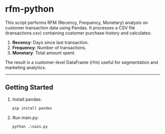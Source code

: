 # rfm-python

This script performs RFM (Recency, Frequency, Monetary) analysis on customer transaction data using Pandas. It processes a CSV file (transactions.csv) containing customer purchase history and calculates:

1. **Recency**: Days since last transaction.
2. **Frequency**: Number of transactions.
3. **Monetary**: Total amount spent.

The result is a customer-level DataFrame (rfm) useful for segmentation and marketing analytics.

---

## Getting Started

1. Install pandas:
    ```bash
    pip install pandas
    ```

2. Run main.py:
    ```bash
    python .\main.py
    ```
